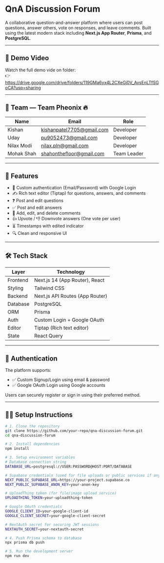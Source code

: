 # QnA Discussion Forum

A collaborative question-and-answer platform where users can post questions, answer others, vote on responses, and leave comments. Built using the latest modern stack including **Next.js App Router**, **Prisma**, and **PostgreSQL**.

---

## 🎥 Demo Video

Watch the full demo vide on folder:  
👉 https://drive.google.com/drive/folders/119GMa6yx4L2CXeGj0V_AvsEnLTfSGoCA?usp=sharing

---

## 👥 Team — Team Pheonix 🔥

| Name         | Email                        | Role        |
|--------------|------------------------------|-------------|
| Kishan       | kishanpatel7705@gmail.com    | Developer   |
| Uday         | pu9052473@gmail.com          | Developer   |
| Nilax Modi   | nilax.pln@gmail.com          | Developer   |
| Mohak Shah   | shahonthefloor@gmail.com     | Team Leader |

---

## 🚀 Features

- 🔐 Custom authentication (Email/Password) with Google Login
- ✍️ Rich text editor (Tiptap) for questions, answers, and comments
- ❓ Post and edit questions
- ✅ Post and edit answers
- 💬 Add, edit, and delete comments
- 👍 Upvote / 👎 Downvote answers (One vote per user)
- ⏳ Timestamps with edited indicator
- 🔍 Clean and responsive UI

---

## 🛠 Tech Stack

| Layer     | Technology                      |
|----------|----------------------------------|
| Frontend | Next.js 14 (App Router), React   |
| Styling  | Tailwind CSS                     |
| Backend  | Next.js API Routes (App Router)  |
| Database | PostgreSQL                       |
| ORM      | Prisma                           |
| Auth     | Custom Login + Google OAuth      |
| Editor   | Tiptap (Rich text editor)        |
| State    | React Query                      |

---

## 🔐 Authentication

The platform supports:
- ✅ Custom Signup/Login using email & password
- ✅ Google OAuth Login using Google accounts

Users can securely register or sign in using their preferred method.

---

## 🧑‍💻 Setup Instructions

```bash
# 1. Clone the repository
git clone https://github.com/your-repo/qna-discussion-forum.git
cd qna-discussion-forum

# 2. Install dependencies
npm install

# 3. Setup environment variables
# Database connection string
DATABASE_URL=postgresql://USER:PASSWORD@HOST:PORT/DATABASE

# Supabase credentials (used for file uploads or public services if any)
NEXT_PUBLIC_SUPABASE_URL=https://your-project.supabase.co
NEXT_PUBLIC_SUPABASE_ANON_KEY=your-anon-key

# UploadThing token (for file/image upload service)
UPLOADTHING_TOKEN=your-uploadthing-token

# Google OAuth credentials
GOOGLE_CLIENT_ID=your-google-client-id
GOOGLE_CLIENT_SECRET=your-google-client-secret

# NextAuth secret for securing JWT sessions
NEXTAUTH_SECRET=your-nextauth-secret

# 4. Push Prisma schema to database
npx prisma db push

# 5. Run the development server
npm run dev

